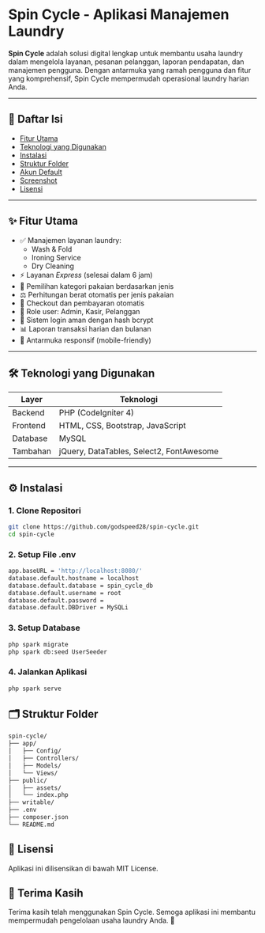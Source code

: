 # Spin Cycle - Aplikasi Manajemen Laundry

**Spin Cycle** adalah solusi digital lengkap untuk membantu usaha laundry dalam mengelola layanan, pesanan pelanggan, laporan pendapatan, dan manajemen pengguna. Dengan antarmuka yang ramah pengguna dan fitur yang komprehensif, Spin Cycle mempermudah operasional laundry harian Anda.

---

## 📌 Daftar Isi

- [Fitur Utama](#fitur-utama)
- [Teknologi yang Digunakan](#teknologi-yang-digunakan)
- [Instalasi](#instalasi)
- [Struktur Folder](#struktur-folder)
- [Akun Default](#akun-default)
- [Screenshot](#screenshot)
- [Lisensi](#lisensi)

---

## ✨ Fitur Utama

- ✅ Manajemen layanan laundry:
  - Wash & Fold
  - Ironing Service
  - Dry Cleaning
- ⚡ Layanan _Express_ (selesai dalam 6 jam)
- 🧺 Pemilihan kategori pakaian berdasarkan jenis
- ⚖️ Perhitungan berat otomatis per jenis pakaian
- 🧾 Checkout dan pembayaran otomatis
- 👥 Role user: Admin, Kasir, Pelanggan
- 🔐 Sistem login aman dengan hash bcrypt
- 📊 Laporan transaksi harian dan bulanan
- 📱 Antarmuka responsif (mobile-friendly)

---

## 🛠 Teknologi yang Digunakan

| Layer    | Teknologi                                |
| -------- | ---------------------------------------- |
| Backend  | PHP (CodeIgniter 4)                      |
| Frontend | HTML, CSS, Bootstrap, JavaScript         |
| Database | MySQL                                    |
| Tambahan | jQuery, DataTables, Select2, FontAwesome |

---

## ⚙️ Instalasi

### 1. Clone Repositori

```bash
git clone https://github.com/godspeed28/spin-cycle.git
cd spin-cycle
```

### 2. Setup File .env

```bash
app.baseURL = 'http://localhost:8080/'
database.default.hostname = localhost
database.default.database = spin_cycle_db
database.default.username = root
database.default.password =
database.default.DBDriver = MySQLi
```

### 3. Setup Database

```bash
php spark migrate
php spark db:seed UserSeeder
```

### 4. Jalankan Aplikasi

```bash
php spark serve
```

## 🗂 Struktur Folder

```bash
spin-cycle/
├── app/
│   ├── Config/
│   ├── Controllers/
│   ├── Models/
│   └── Views/
├── public/
│   ├── assets/
│   └── index.php
├── writable/
├── .env
├── composer.json
└── README.md
```

## 📄 Lisensi

Aplikasi ini dilisensikan di bawah MIT License.

## 🙌 Terima Kasih

Terima kasih telah menggunakan Spin Cycle. Semoga aplikasi ini membantu mempermudah pengelolaan usaha laundry Anda. 💙
